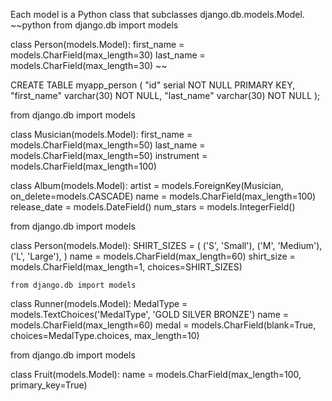 Each model is a Python class that subclasses django.db.models.Model.
~~python
from django.db import models

class Person(models.Model):
    first_name = models.CharField(max_length=30)
    last_name = models.CharField(max_length=30)
~~

CREATE TABLE myapp_person (
    "id" serial NOT NULL PRIMARY KEY,
    "first_name" varchar(30) NOT NULL,
    "last_name" varchar(30) NOT NULL
);

from django.db import models

class Musician(models.Model):
    first_name = models.CharField(max_length=50)
    last_name = models.CharField(max_length=50)
    instrument = models.CharField(max_length=100)

class Album(models.Model):
    artist = models.ForeignKey(Musician, on_delete=models.CASCADE)
    name = models.CharField(max_length=100)
    release_date = models.DateField()
    num_stars = models.IntegerField()

from django.db import models

class Person(models.Model):
    SHIRT_SIZES = (
        ('S', 'Small'),
        ('M', 'Medium'),
        ('L', 'Large'),
    )
    name = models.CharField(max_length=60)
    shirt_size = models.CharField(max_length=1, choices=SHIRT_SIZES)    

    from django.db import models

class Runner(models.Model):
    MedalType = models.TextChoices('MedalType', 'GOLD SILVER BRONZE')
    name = models.CharField(max_length=60)
    medal = models.CharField(blank=True, choices=MedalType.choices, max_length=10)

from django.db import models

class Fruit(models.Model):
    name = models.CharField(max_length=100, primary_key=True)